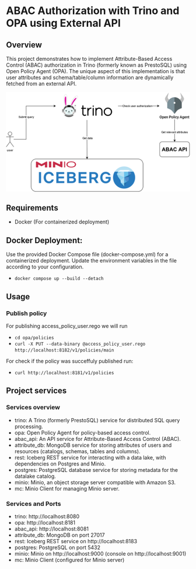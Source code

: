 # ABAC Authorization with Trino and OPA using External API

## Overview

This project demonstrates how to implement Attribute-Based Access Control (ABAC) authorization in Trino (formerly known as PrestoSQL) using Open Policy Agent (OPA). The unique aspect of this implementation is that user attributes and schema/table/column information are dynamically fetched from an external API.

![Architecture](architecture/ABAC_Architecture.png)

## Requirements

- Docker (For containerized deployment)


## Docker Deployment:

Use the provided Docker Compose file (docker-compose.yml) for a containerized deployment. Update the environment variables in the file according to your configuration.
- `docker compose up --build --detach`

## Usage

### Publish policy
For publishing access_policy_user.rego we will run
- `cd opa/policies`
- `curl -X PUT --data-binary @access_policy_user.rego http://localhost:8182/v1/policies/main`

For check if the policy was succeffuly published run:
- `curl http://localhost:8181/v1/policies`


## Project services

### Services overview
- trino: A Trino (formerly PrestoSQL) service for distributed SQL query processing.
- opa: Open Policy Agent for policy-based access control.
- abac_api: An API service for Attribute-Based Access Control (ABAC).
- attribute_db: MongoDB service for storing attributes of users and resources (catalogs, schemas, tables and columns).
- rest: Iceberg REST service for interacting with a data lake, with dependencies on Postgres and Minio.
- postgres: PostgreSQL database service for storing metadata for the datalake catalog.
- minio: Minio, an object storage server compatible with Amazon S3.
- mc: Minio Client for managing Minio server.

### Services and Ports

- trino: http://localhost:8080
- opa: http://localhost:8181
- abac_api: http://localhost:8081
- attribute_db: MongoDB on port 27017
- rest: Iceberg REST service on http://localhost:8183
- postgres: PostgreSQL on port 5432
- minio: Minio on http://localhost:9000 (console on http://localhost:9001)
- mc: Minio Client (configured for Minio server)


